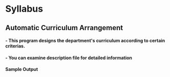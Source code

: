 # **Syllabus** 
## Automatic Curriculum Arrangement <br/>

#### - This program designs the department's curriculum according to certain criterias.
#### - You can examine description file for detailed information <br/>
#### Sample Output <br/>
